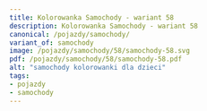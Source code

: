 ```yaml
---
title: Kolorowanka Samochody - wariant 58
description: Kolorowanka Samochody - wariant 58
canonical: /pojazdy/samochody/
variant_of: samochody
image: /pojazdy/samochody/58/samochody-58.svg
pdf: /pojazdy/samochody/58/samochody-58.pdf
alt: "samochody kolorowanki dla dzieci"
tags:
- pojazdy
- samochody
---
```

